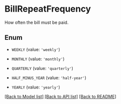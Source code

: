 # BillRepeatFrequency

How often the bill must be paid.

## Enum

* `WEEKLY` (value: `'weekly'`)

* `MONTHLY` (value: `'monthly'`)

* `QUARTERLY` (value: `'quarterly'`)

* `HALF_MINUS_YEAR` (value: `'half-year'`)

* `YEARLY` (value: `'yearly'`)

[[Back to Model list]](../README.md#documentation-for-models) [[Back to API list]](../README.md#documentation-for-api-endpoints) [[Back to README]](../README.md)


